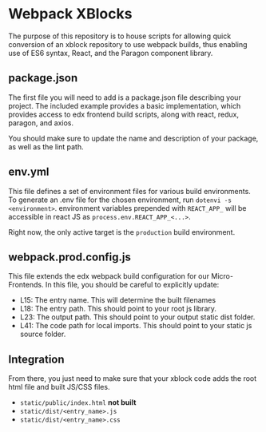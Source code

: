 # Webpack XBlocks
The purpose of this repository is to house scripts for allowing quick conversion of an xblock
repository to use webpack builds, thus enabling use of ES6 syntax, React, and the Paragon
component library.

## package.json
The first file you will need to add is a package.json file describing your project.
The included example provides a basic implementation, which provides access to edx frontend
build scripts, along with react, redux, paragon, and axios.

You should make sure to update the name and description of your package, as well as the lint path.

## env.yml
This file defines a set of environment files for various build environments.  To generate an .env
file for the chosen environment, run `dotenvi -s <environment>`.
environment variables prepended with `REACT_APP_` will be accessible in react JS as
`process.env.REACT_APP_<...>`.

Right now, the only active target is the `production` build environment.

## webpack.prod.config.js
This file extends the edx webpack build configuration for our Micro-Frontends.
In this file, you should be careful to explicitly update:
  * L15: The entry name.  This will determine the built filenames
  * L18: The entry path.  This should point to your root js library.
  * L23: The output path.  This should point to your output static dist folder.
  * L41: The code path for local imports.  This should point to your static js source
         folder.

## Integration
From there, you just need to make sure that your xblock code adds the root html file and
built JS/CSS files.

  * `static/public/index.html` __not built__
  * `static/dist/<entry_name>.js`
  * `static/dist/<entry_name>.css`
